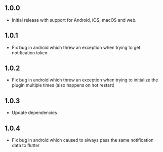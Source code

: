 ## 1.0.0

* Initial release with support for Android, iOS, macOS and web.

## 1.0.1

* Fix bug in android which threw an exception when trying to get
  notification token

## 1.0.2

* Fix bug in android which threw an exception when trying to
  initialize the plugin multiple times (also happens on hot restart)

## 1.0.3

* Update dependencies

## 1.0.4

* Fix bug in android which caused to always
  pass the same notification data to flutter